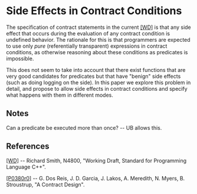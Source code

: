 Side Effects in Contract Conditions
===================================

The specification of contract statements in the current [[WD]][1] is that any side effect that occurs during the evaluation of any
contract condition is undefined behavior. The rationale for this is that programmers are expected to use only *pure* (referentially
transparent) expressions in contract conditions, as otherwise reasoning about these conditions as predicates is impossible. 

This does not seem to take into account that there exist functions that are very good candidates for predicates but that have "benign" side effects (such as doing logging on the side). In this paper we explore this problem in detail, and propose to allow side effects in contract conditions and specify what happens with them in different modes.  

Notes
-----

Can a predicate be executed more than once? -- UB allows this.


References
----------

[1]: http://www.open-std.org/jtc1/sc22/wg21/docs/papers/2019/n4810.pdf
[[WD]](http://www.open-std.org/jtc1/sc22/wg21/docs/papers/2019/n4810.pdf) -- Richard Smith, N4800, "Working Draft, Standard for Programming Language C++".

[2]: http://www.open-std.org/jtc1/sc22/wg21/docs/papers/2016/p0380r0.pdf
[[P0380r0]](http://www.open-std.org/jtc1/sc22/wg21/docs/papers/2016/p0380r0.pdf) -- G. Dos Reis, J. D. Garcia, J. Lakos, A. Meredith, N. Myers, B. Stroustrup, "A Contract Design".
